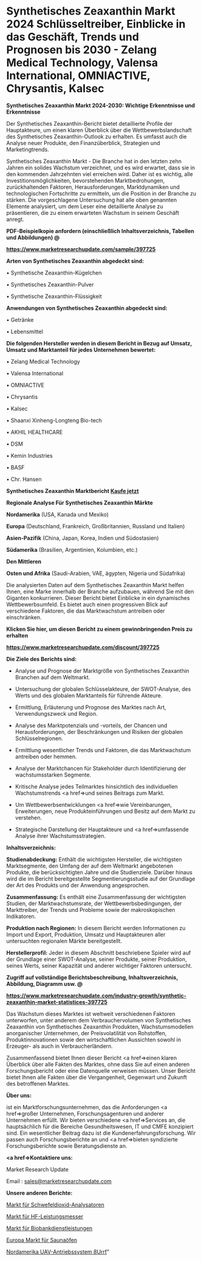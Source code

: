# Synthetisches Zeaxanthin Markt 2024 Schlüsseltreiber, Einblicke in das Geschäft, Trends und Prognosen bis 2030 - Zelang Medical Technology, Valensa International, OMNIACTIVE, Chrysantis, Kalsec

<strong>Synthetisches Zeaxanthin Markt 2024-2030: Wichtige Erkenntnisse und Erkenntnisse</strong>

Der Synthetisches Zeaxanthin-Bericht bietet detaillierte Profile der Hauptakteure, um einen klaren Überblick über die Wettbewerbslandschaft des Synthetisches Zeaxanthin-Outlook zu erhalten. Es umfasst auch die Analyse neuer Produkte, den Finanzüberblick, Strategien und Marketingtrends.

Synthetisches Zeaxanthin Markt - Die Branche hat in den letzten zehn Jahren ein solides Wachstum verzeichnet, und es wird erwartet, dass sie in den kommenden Jahrzehnten viel erreichen wird. Daher ist es wichtig, alle Investitionsmöglichkeiten, bevorstehenden Marktbedrohungen, zurückhaltenden Faktoren, Herausforderungen, Marktdynamiken und technologischen Fortschritte zu ermitteln, um die Position in der Branche zu stärken. Die vorgeschlagene Untersuchung hat alle oben genannten Elemente analysiert, um dem Leser eine detaillierte Analyse zu präsentieren, die zu einem erwarteten Wachstum in seinem Geschäft anregt.



<strong><b>PDF-Beispielkopie anfordern (einschließlich Inhaltsverzeichnis, Tabellen und Abbildungen) @ </b></strong>

<strong><a href=https://www.marketresearchupdate.com/sample/397725>

<strong>https://www.marketresearchupdate.com/sample/397725</u></a></strong></strong>



<strong>Arten von Synthetisches Zeaxanthin abgedeckt sind:</strong>

• Synthetische Zeaxanthin-Kügelchen

• Synthetisches Zeaxanthin-Pulver

• Synthetische Zeaxanthin-Flüssigkeit



<strong>Anwendungen von Synthetisches Zeaxanthin abgedeckt sind:</strong>

• Getränke

• Lebensmittel



<strong>Die folgenden Hersteller werden in diesem Bericht in Bezug auf Umsatz, Umsatz und Marktanteil für jedes Unternehmen bewertet:</strong>

• Zelang Medical Technology

• Valensa International

• OMNIACTIVE

• Chrysantis

• Kalsec

• Shaanxi Xinheng-Longteng Bio-tech

• AKHIL HEALTHCARE

• DSM

• Kemin Industries

• BASF

• Chr. Hansen



<strong>Synthetisches Zeaxanthin Marktbericht <a href=https://www.marketresearchupdate.com/buynow/397725>Kaufe jetzt</a></strong>



<strong>Regionale Analyse Für Synthetisches Zeaxanthin Märkte</strong>



<strong>Nordamerika</strong> (USA, Kanada und Mexiko)



<strong>Europa</strong> (Deutschland, Frankreich, Großbritannien, Russland und Italien)



<strong>Asien-Pazifik</strong> (China, Japan, Korea, Indien und Südostasien)



<strong>Südamerika</strong> (Brasilien, Argentinien, Kolumbien, etc.)



<strong>Den Mittleren</strong> 

<strong>Osten und Afrika</strong> (Saudi-Arabien, VAE, ägypten, Nigeria und Südafrika)

Die analysierten Daten auf dem Synthetisches Zeaxanthin Markt helfen Ihnen, eine Marke innerhalb der Branche aufzubauen, während Sie mit den Giganten konkurrieren. Dieser Bericht bietet Einblicke in ein dynamisches Wettbewerbsumfeld. Es bietet auch einen progressiven Blick auf verschiedene Faktoren, die das Marktwachstum antreiben oder einschränken.



<strong>Klicken Sie hier, um diesen Bericht zu einem gewinnbringenden Preis zu erhalten
</strong>

<strong><a href=https://www.marketresearchupdate.com/discount/397725>https://www.marketresearchupdate.com/discount/397725</b></u></strong></a>



<strong>Die Ziele des Berichts sind:</strong>

- Analyse und Prognose der Marktgröße von Synthetisches Zeaxanthin Branchen auf dem Weltmarkt.

- Untersuchung der globalen Schlüsselakteure, der SWOT-Analyse, des Werts und des globalen Marktanteils für führende Akteure.

- Ermittlung, Erläuterung und Prognose des Marktes nach Art, Verwendungszweck und Region.

- Analyse des Marktpotenzials und -vorteils, der Chancen und Herausforderungen, der Beschränkungen und Risiken der globalen Schlüsselregionen.

- Ermittlung wesentlicher Trends und Faktoren, die das Marktwachstum antreiben oder hemmen.

- Analyse der Marktchancen für Stakeholder durch Identifizierung der wachstumsstarken Segmente.

- Kritische Analyse jedes Teilmarktes hinsichtlich des individuellen Wachstumstrends <a href=>und</a> seines Beitrags zum Markt.

- Um Wettbewerbsentwicklungen <a href=>wie</a> Vereinbarungen, Erweiterungen, neue Produkteinführungen und Besitz auf dem Markt zu verstehen.

- Strategische Darstellung der Hauptakteure und <a href=>umfas</a>sende Analyse ihrer Wachstumsstrategien.



<strong>Inhaltsverzeichnis:</strong>



<strong>Studienabdeckung:</strong> Enthält die wichtigsten Hersteller, die wichtigsten Marktsegmente, den Umfang der auf dem Weltmarkt angebotenen Produkte, die berücksichtigten Jahre und die Studienziele. Darüber hinaus wird die im Bericht bereitgestellte Segmentierungsstudie auf der Grundlage der Art des Produkts und der Anwendung angesprochen.



<strong>Zusammenfassung:</strong> Es enthält eine Zusammenfassung der wichtigsten Studien, der Marktwachstumsrate, der Wettbewerbsbedingungen, der Markttreiber, der Trends und Probleme sowie der makroskopischen Indikatoren.



<strong>Produktion nach Regionen:</strong> In diesem Bericht werden Informationen zu Import und Export, Produktion, Umsatz und Hauptakteuren aller untersuchten regionalen Märkte bereitgestellt.



<strong>Herstellerprofil:</strong> Jeder in diesem Abschnitt beschriebene Spieler wird auf der Grundlage einer SWOT-Analyse, seiner Produkte, seiner Produktion, seines Werts, seiner Kapazität und anderer wichtiger Faktoren untersucht.



<strong><b>Zugriff auf vollständige Berichtsbeschreibung, Inhaltsverzeichnis, Abbildung, Diagramm usw. @ </b></strong>

<strong><a href=https://www.marketresearchupdate.com/industry-growth/synthetic-zeaxanthin-market-statistices-397725>https://www.marketresearchupdate.com/industry-growth/synthetic-zeaxanthin-market-statistices-397725</a></strong>

Das Wachstum dieses Marktes ist weltweit verschiedenen Faktoren unterworfen, unter anderem dem Verbrauchervolumen von Synthetisches Zeaxanthin von Synthetisches Zeaxanthin Produkten, Wachstumsmodellen anorganischer Unternehmen, der Preisvolatilität von Rohstoffen, Produktinnovationen sowie den wirtschaftlichen Aussichten sowohl in Erzeuger- als auch in Verbraucherländern.

Zusammenfassend bietet Ihnen dieser Bericht <a href=>einen</a> klaren Überblick über alle Fakten des Marktes, ohne dass Sie auf einen anderen Forschungsbericht oder eine Datenquelle verweisen müssen. Unser Bericht bietet Ihnen alle Fakten über die Vergangenheit, Gegenwart und Zukunft des betroffenen Marktes.



<strong>Über uns:</strong>

 ist ein Marktforschungsunternehmen, das die Anforderungen <a href=>großer</a> Unternehmen, Forschungsagenturen und anderer Unternehmen erfüllt. Wir bieten verschiedene <a href=>Services</a> an, die hauptsächlich für die Bereiche Gesundheitswesen, IT und CMFE konzipiert sind. Ein wesentlicher Beitrag dazu ist die Kundenerfahrungsforschung. Wir passen auch Forschungsberichte an und <a href=>bieten</a> syndizierte Forschungsberichte sowie Beratungsdienste an.



<strong><a href=>Kontaktiere uns:</a></strong>

Market Research Update

Email : sales@marketresearchupdate.com



<strong>Unsere anderen Berichte:</strong>

<a href=https://www.linkedin.com/pulse/sulfur-dioxide-analyzers-market-analysis-understanding>Markt für Schwefeldioxid-Analysatoren</a>

<a href=https://www.linkedin.com/pulse/rf-power-meter-market-size-share-outlook-growth>Markt für HF-Leistungsmesser</a>

<a href=https://www.linkedin.com/pulse/biobanking-services-market-analysis-segment>Markt für Biobankdienstleistungen</a>

<a href=https://www.linkedin.com/pulse/europe-sauna-heaters-market-new-report-future>Europa Markt für Saunaöfen</a>

<a href=https://www.linkedin.com/pulse/north-america-uav-propulsion-system-8urrf/>Nordamerika UAV-Antriebssystem 8Urrf</a>"
